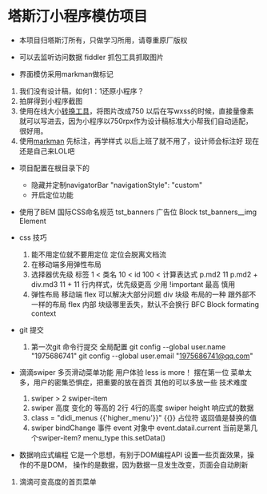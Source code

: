 # 塔斯汀小程序模仿项目

- 本项目归塔斯汀所有，只做学习所用，请尊重原厂版权

- 可以去监听访问数据  fiddler 抓包工具抓取图片

- 界面模仿采用markman做标记
 1. 我们没有设计稿，如何1：1还原小程序？
 2. 拍屏得到小程序截图
 3. 使用在线大小[转换工具](https://www.gaitubao.com/)，将图片改成750
    以后在写wxss的时候，直接量像素就可以写进去，因为小程序以750rpx作为设计稿标准大小帮我们自动适配，很好用。
 4. 使用[markman](http://www.getmarkman.com/) 先标注，再学样式
    以后上班了就不用了，设计师会标注好
    现在还是自己来LOL吧

- 项目配置在根目录下的
    - 隐藏并定制navigatorBar
        "navigationStyle": "custom"
    - 开启定位功能

- 使用了BEM 国际CSS命名规范
    tst_banners  广告位  Block
    tst_banners__img  Element

- css 技巧
    1. 能不用定位就不要用定位
        定位会脱离文档流
    2. 在移动端多用弹性布局 
    3. 选择器优先级
        标签 1 < 类名 10 < id 100 < 计算表达式 
        p.md2  11
        p.md2 + div.md3  11 + 11
        行内样式，优先级更高  少用
        !important 最高  慎用
    4. 弹性布局
        移动端 flex 可以解决大部分问题
        div  块级
        布局的一种  跟外部不一样的布局
        flex 内部  块级哪里丢失，默认不会换行    BFC Block formating context
        


- git 提交
    1. 第一次git 命令行提交
        全局配置  git config --global user.name "1975686741"
        git config --global user.email "1975686741@qq.com" 

- 滴滴swiper 多页滑动菜单功能
        用户体验  less is more！ 摆在第一位
        菜单太多，用户的密集恐惧症，把重要的放在首页
        其他的可以多放一些
        技术难度 
    1. swiper > 2 swiper-item
    2. swiper 高度 变化的 等高的
        2行
        4行的高度
        swiper height  响应式的数据
    3. class = "didi_menus {{'higher_menu'}}" 
        {{}} 占位符 返回值是替换的值
    4. swiper bindChange 事件
        event 对象中
        event.datail.current  当前是第几个swiper-item?
        menu_type
        this.setData()

- 数据响应式编程
    它是一个思想，有别于DOM编程API
    设置一些页面效果，操作的不是DOM，
    操作的是数据，因为数据一旦发生改变，页面会自动刷新
1. 滴滴可变高度的首页菜单
